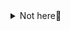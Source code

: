 <details>
<summary>Not here👀</summary>
        
- [C. Keshi Is Throwing a Party](https://codeforces.com/contest/1610/problem/C)
  
- [C. Chat Ban](https://codeforces.com/contest/1612/problem/C)
  
- [C. Poisoned Dagger](https://codeforces.com/contest/1613/problem/C)

</details>
